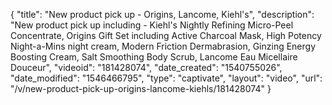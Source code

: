 {
    "title": "New product pick up - Origins, Lancome, Kiehl's",
    "description": "New product pick up including - Kiehl's Nightly Refining Micro-Peel Concentrate, Origins Gift Set including Active Charcoal Mask, High Potency Night-a-Mins night cream, Modern Friction Dermabrasion, Ginzing Energy Boosting Cream, Salt Smoothing Body Scrub, Lancome Eau Micellaire Douceur",
    "videoid": "181428074",
    "date_created": "1540755026",
    "date_modified": "1546466795",
    "type": "captivate",
    "layout": "video",
    "url": "\/v\/new-product-pick-up-origins-lancome-kiehls\/181428074"
}